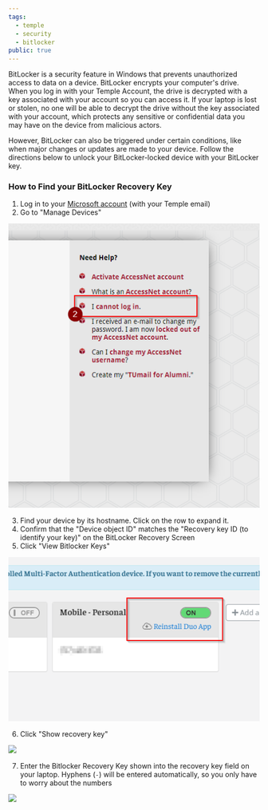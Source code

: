 ```yaml
---
tags:
  - temple
  - security
  - bitlocker
public: true
---
```

BitLocker is a security feature in Windows that prevents unauthorized access to data on a device. BitLocker encrypts your computer's drive. When you log in with your Temple Account, the drive is decrypted with a key associated with your account so you can access it. If your laptop is lost or stolen, no one will be able to decrypt the drive without the key associated with your account, which protects any sensitive or confidential data you may have on the device from malicious actors.

However, BitLocker can also be triggered under certain conditions, like when major changes or updates are made to your device. Follow the directions below to unlock your BitLocker-locked device with your BitLocker key.

### How to Find your BitLocker Recovery Key

1. Log in to your [Microsoft account](https://myaccount.microsoft.com/) (with your Temple email)
2. Go to "Manage Devices"

![](/assets/images/image-3.png)

3. Find your device by its hostname. Click on the row to expand it.
4. Confirm that the "Device object ID" matches the "Recovery key ID (to identify your key)" on the BitLocker Recovery Screen
5. Click "View Bitlocker Keys"

![](/assets/images/image-4.png)

6. Click "Show recovery key"

![](https://sites.temple.edu/hbghelp/files/2024/10/image-5.png)

7. Enter the Bitlocker Recovery Key shown into the recovery key field on your laptop. Hyphens (`-`) will be entered automatically, so you only have to worry about the numbers

![](https://sites.temple.edu/hbghelp/files/2024/10/image-6.png)
